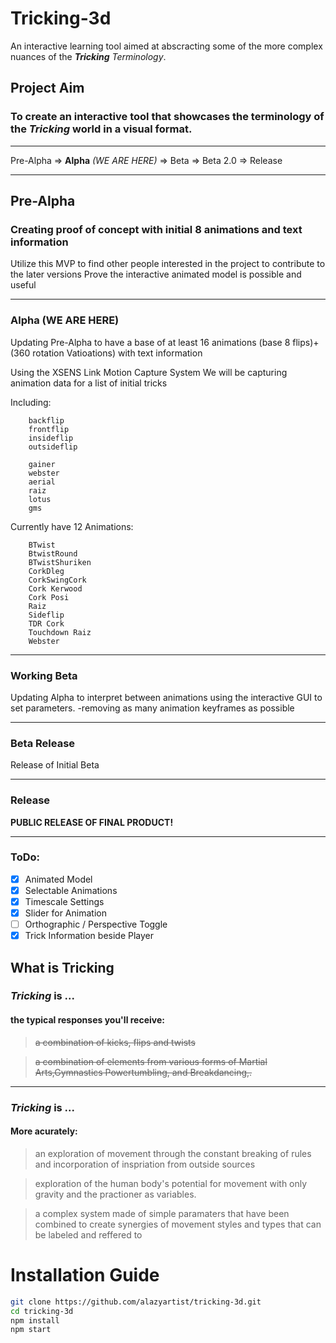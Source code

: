 # Tricking-3d

An interactive learning tool aimed at abscracting some of the more complex nuances of the _**Tricking** Terminology_.

## Project Aim

### To create an **interactive tool** that showcases the terminology of the _**Tricking**_ world in a visual format.

---

Pre-Alpha => **Alpha** _(WE ARE HERE)_ => Beta => Beta 2.0 => Release

---

## **Pre-Alpha**

### Creating proof of concept with initial 8 animations and text information

Utilize this MVP to find other people interested in the project to contribute to the later versions
Prove the interactive animated model is possible and useful

---

### **Alpha** (WE ARE HERE)

Updating Pre-Alpha to have a base of at least 16 animations (base 8 flips)+ (360 rotation Vatioations) with text information

Using the XSENS Link Motion Capture System We will be capturing animation data for a list of initial tricks

Including:

```
    backflip
    frontflip
    insideflip
    outsideflip
```

```
    gainer
    webster
    aerial
    raiz
    lotus
    gms
```

Currently have 12 Animations:

```
    BTwist
    BtwistRound
    BTwistShuriken
    CorkDleg
    CorkSwingCork
    Cork Kerwood
    Cork Posi
    Raiz
    Sideflip
    TDR Cork
    Touchdown Raiz
    Webster
```

---

### **Working Beta**

Updating Alpha to interpret between animations using the interactive GUI to set parameters. -removing as many animation keyframes as possible

---

### **Beta Release**

Release of Initial Beta

---

### **Release**

**PUBLIC RELEASE OF FINAL PRODUCT!**

---

### ToDo:

- [x] Animated Model
- [x] Selectable Animations
- [x] Timescale Settings
- [x] Slider for Animation
- [ ] Orthographic / Perspective Toggle
- [x] Trick Information beside Player

## What is **Tricking**

### **_Tricking_** is ...

#### the typical responses you'll receive:

> ~~a combination of kicks, flips and twists~~

> ~~a combination of elements from various forms of Martial Arts,Gymnastics Powertumbling, and Breakdancing,.~~

---

### _**Tricking**_ is ...

#### More acurately:

> an exploration of movement through the constant breaking of rules and incorporation of inspriation from outside sources

> exploration of the human body's potential for movement with only gravity and the practioner as variables.

> a complex system made of simple paramaters that have been combined to create synergies of movement styles and types that can be labeled and reffered to

# Installation Guide

```bash
git clone https://github.com/alazyartist/tricking-3d.git
cd tricking-3d
npm install
npm start
```
